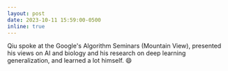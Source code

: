 ```yaml
---
layout: post
date: 2023-10-11 15:59:00-0500
inline: true
---
```


Qiu spoke at the Google's Algorithm Seminars (Mountain View), presented his views on AI and biology and his research on deep learning generalization, and learned a lot himself. :smile:
